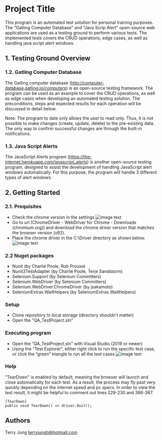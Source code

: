 # Project Title

This program is an automated test solution for personal training purposes. The "Gatling Computer Database" and "Java Scrip Alert" open-source web applications are used as a testing ground to perform various tests. The implemented tests covers the CRUD operations, edge cases, as well as handling java script alert windows.

## 1. Testing Ground Overview
### 1.2. Gatling Computer Database
The Gatling computer database (http://computer-database.gatling.io/computers)  is an open-source testing framework. The program can be used as an example to cover the CRUD operations, as well as edge cases when developing an automated testing solution. The preconditions, steps and expected results for each operation will be discussed in detail below.

Note: 
The program to date only allows the user to read only. Thus, it is not possible to make changes (create, update, delete) to the pre-existing data. The only way to confirm successful changes are through the built-in notifications. 

### 1.3. Java Script Alerts
 The JavaScript Alerts program (https://the-internet.herokuapp.com/javascript_alerts) is another open-source testing program, designed to assist the development of handling JavaScript alert windows automatically. For this purpose, the program will handle 3 different types of alert windows.



## 2. Getting Started

### 2.1. Prequisites
* Check the chrome version in the settings 
  ![image text](https://i.imgur.com/77iVqF7.png)
* Go to url (ChromeDriver - WebDriver for Chrome - Downloads (chromium.org)) and download the chrome driver version that matches the browser version (v92).
* Place the chrome driver in the C:\Driver directory as shown below.
![image text](https://i.imgur.com/Yu9QqVT.png)

### 2.2 Nuget packages
* Nunit (by Charlie Poole, Rob Prouse)
* Nunit3TestAdapter (by Charlie Poole, Terje Sandstorm)
* Selenium.Support (by Selenium Committers)
* Selenium.WebDriver (by Selenium Committers)
* Selenium.WebDriver.ChromeDriver (by jsakamoto)
* SeleniumExtras.WaitHelpers (by SeleniumExtras.WaitHelpers)

### Setup

* Clone repository to local storage (directory shouldn't matter)
* Open the "QA_TestProject.sln"

### Executing program

* Open the “QA_TestProject.sln” with Visual Studio (2019 or newer)
* Using the “Test Explorer”, either right click to run the specific test case, or click the “green” triangle to run all the test cases 
![image text](https://i.imgur.com/OCGSOfy.png)

### Help
"TearDown" is enabled by default, meaning the browser will launch and close automatically for each test. As a result, the process may fly past very quickly depending on the internet speed and pc specs. In order to view the test result, it might be helpful to comment out lines 229-230 and 366-367.
```
[TearDown]
public void TearDown() => driver.Quit();
```

## Authors

Terry Jung
terryjungtj@hotmail.com 
